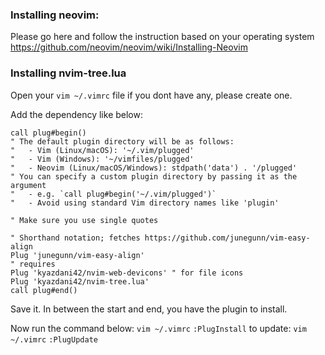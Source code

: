### Installing neovim: 
 Please go here and follow the instruction based on your operating system
  https://github.com/neovim/neovim/wiki/Installing-Neovim
  
  
### Installing nvim-tree.lua

Open your `vim ~/.vimrc` file if you dont have any, please create one. 

Add the dependency like below: 
```
call plug#begin() 
" The default plugin directory will be as follows:
"   - Vim (Linux/macOS): '~/.vim/plugged'
"   - Vim (Windows): '~/vimfiles/plugged'
"   - Neovim (Linux/macOS/Windows): stdpath('data') . '/plugged'
" You can specify a custom plugin directory by passing it as the argument
"   - e.g. `call plug#begin('~/.vim/plugged')`
"   - Avoid using standard Vim directory names like 'plugin'

" Make sure you use single quotes

" Shorthand notation; fetches https://github.com/junegunn/vim-easy-align
Plug 'junegunn/vim-easy-align'
" requires
Plug 'kyazdani42/nvim-web-devicons' " for file icons
Plug 'kyazdani42/nvim-tree.lua'
call plug#end()
```
Save it. 
In between the start and end, you have the plugin to install. 

Now run the command below: 
`vim ~/.vimrc`
`:PlugInstall`
to update: 
`vim ~/.vimrc`
`:PlugUpdate`
